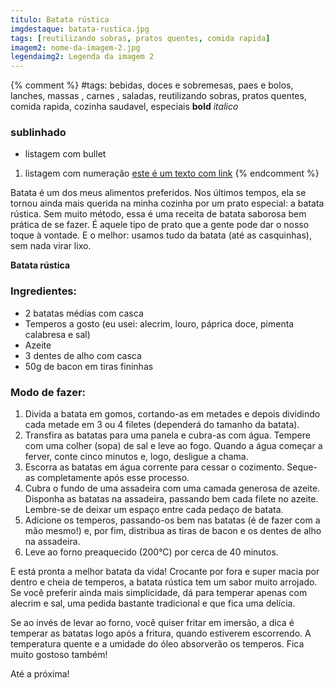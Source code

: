 ```yaml
---
titulo: Batata rústica
imgdestaque: batata-rustica.jpg
tags: [reutilizando sobras, pratos quentes, comida rapida] 
imagem2: nome-da-imagem-2.jpg
legendaimg2: Legenda da imagem 2
---
```

{% comment %}
#tags: bebidas, doces e sobremesas, paes e bolos, lanches, massas , carnes , saladas, reutilizando sobras, pratos quentes, comida rapida, cozinha saudavel, especiais
**bold**
*italico*
### sublinhado
* listagem com bullet
1. listagem com numeração
[este é um texto com link](https://www.enderecodolink.com)
{% endcomment %}

Batata é um dos meus alimentos preferidos. Nos últimos tempos, ela se tornou ainda mais querida na minha cozinha por um prato especial: a batata rústica. Sem muito método, essa é uma receita de batata saborosa bem prática de se fazer. É aquele tipo de prato que a gente pode dar o nosso toque à vontade. E o melhor: usamos tudo da batata (até as casquinhas), sem nada virar lixo. 

**Batata rústica**

### Ingredientes:

* 2 batatas médias com casca
* Temperos a gosto (eu usei: alecrim, louro, páprica doce, pimenta calabresa e sal)
* Azeite 
* 3 dentes de alho com casca
* 50g de bacon em tiras fininhas 

### Modo de fazer:

1. Divida a batata em gomos, cortando-as em metades e depois dividindo cada metade em 3 ou 4 filetes (dependerá do tamanho da batata). 
2. Transfira as batatas para uma panela e cubra-as com água. Tempere com uma colher (sopa) de sal e leve ao fogo. Quando a água começar a ferver, conte cinco minutos e, logo, desligue a chama.
3. Escorra as batatas em água corrente para cessar o cozimento. Seque-as completamente após esse processo. 
4. Cubra o fundo de uma assadeira com uma camada generosa de azeite. Disponha as batatas na assadeira, passando bem cada filete no azeite. Lembre-se de deixar um espaço entre cada pedaço de batata. 
5. Adicione os temperos, passando-os bem nas batatas (é de fazer com a mão mesmo!) e, por fim, distribua as tiras de bacon e os dentes de alho na assadeira. 
6. Leve ao forno preaquecido (200°C) por cerca de 40 minutos. 

E está pronta a melhor batata da vida! Crocante por fora e super macia por dentro e cheia de temperos, a batata rústica tem um sabor muito arrojado. Se você preferir ainda mais simplicidade, dá para temperar apenas com alecrim e sal, uma pedida bastante tradicional e que fica uma delícia. 

Se ao invés de levar ao forno, você quiser fritar em imersão, a dica é temperar as batatas logo após a fritura, quando estiverem escorrendo. A temperatura quente e a umidade do óleo absorverão os temperos. Fica muito gostoso também!

Até a próxima!
